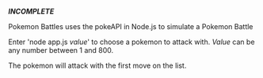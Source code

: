 ***INCOMPLETE***

Pokemon Battles uses the pokeAPI in Node.js to simulate a Pokemon Battle

Enter 'node app.js *value*' to choose a pokemon to attack with. *Value* can be any number between 1 and 800.

The pokemon will attack with the first move on the list.
